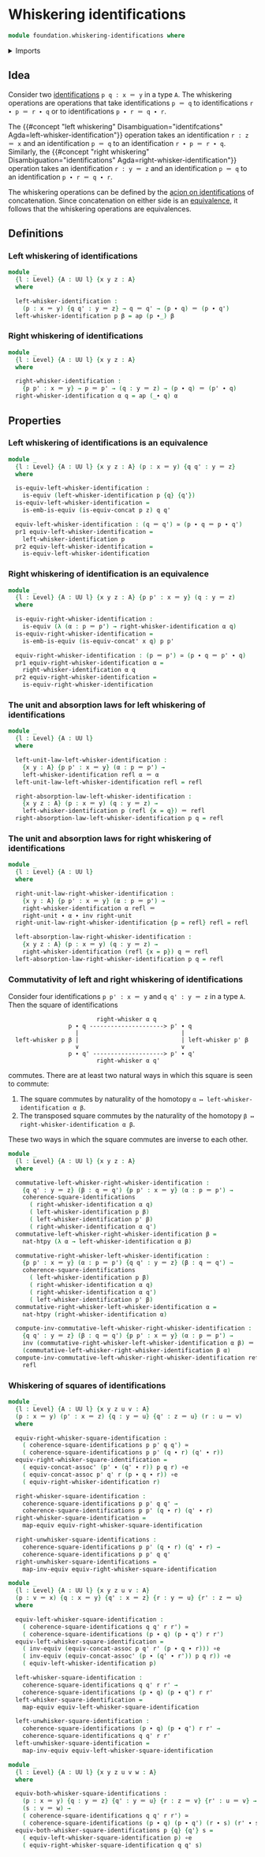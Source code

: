 # Whiskering identifications

```agda
module foundation.whiskering-identifications where
```

<details><summary>Imports</summary>

```agda
open import foundation.action-on-identifications-functions
open import foundation.dependent-pair-types
open import foundation.identity-types
open import foundation.universe-levels

open import foundation-core.commuting-squares-of-identifications
open import foundation-core.equivalences
open import foundation-core.homotopies
```

</details>

## Idea

Consider two [identifications](foundation-core.identity-types.md) `p q : x ＝ y`
in a type `A`. The whiskering operations are operations that take
identifications `p ＝ q` to identifications `r ∙ p ＝ r ∙ q` or to
identifications `p ∙ r ＝ q ∙ r`.

The
{{#concept "left whiskering" Disambiguation="identifcations" Agda=left-whisker-identification"}}
operation takes an identification `r : z ＝ x` and an identification `p ＝ q` to
an identification `r ∙ p ＝ r ∙ q`. Similarly, the
{{#concept "right whiskering" Disambiguation="identifications" Agda=right-whisker-identification"}}
operation takes an identification `r : y ＝ z` and an identification `p ＝ q` to
an identification `p ∙ r ＝ q ∙ r`.

The whiskering operations can be defined by the
[acion on identifications](foundation.action-on-identifications-functions.md) of
concatenation. Since concatenation on either side is an
[equivalence](foundation-core.equivalences.md), it follows that the whiskering
operations are equivalences.

## Definitions

### Left whiskering of identifications

```agda
module _
  {l : Level} {A : UU l} {x y z : A}
  where

  left-whisker-identification :
    (p : x ＝ y) {q q' : y ＝ z} → q ＝ q' → (p ∙ q) ＝ (p ∙ q')
  left-whisker-identification p β = ap (p ∙_) β
```

### Right whiskering of identifications

```agda
module _
  {l : Level} {A : UU l} {x y z : A}
  where

  right-whisker-identification :
    {p p' : x ＝ y} → p ＝ p' → (q : y ＝ z) → (p ∙ q) ＝ (p' ∙ q)
  right-whisker-identification α q = ap (_∙ q) α
```

## Properties

### Left whiskering of identifications is an equivalence

```agda
module _
  {l : Level} {A : UU l} {x y z : A} (p : x ＝ y) {q q' : y ＝ z}
  where

  is-equiv-left-whisker-identification :
    is-equiv (left-whisker-identification p {q} {q'})
  is-equiv-left-whisker-identification =
    is-emb-is-equiv (is-equiv-concat p z) q q'

  equiv-left-whisker-identification : (q ＝ q') ≃ (p ∙ q ＝ p ∙ q')
  pr1 equiv-left-whisker-identification =
    left-whisker-identification p
  pr2 equiv-left-whisker-identification =
    is-equiv-left-whisker-identification
```

### Right whiskering of identification is an equivalence

```agda
module _
  {l : Level} {A : UU l} {x y z : A} {p p' : x ＝ y} (q : y ＝ z)
  where

  is-equiv-right-whisker-identification :
    is-equiv (λ (α : p ＝ p') → right-whisker-identification α q)
  is-equiv-right-whisker-identification =
    is-emb-is-equiv (is-equiv-concat' x q) p p'

  equiv-right-whisker-identification : (p ＝ p') ≃ (p ∙ q ＝ p' ∙ q)
  pr1 equiv-right-whisker-identification α =
    right-whisker-identification α q
  pr2 equiv-right-whisker-identification =
    is-equiv-right-whisker-identification
```

### The unit and absorption laws for left whiskering of identifications

```agda
module _
  {l : Level} {A : UU l}
  where

  left-unit-law-left-whisker-identification :
    {x y : A} {p p' : x ＝ y} (α : p ＝ p') →
    left-whisker-identification refl α ＝ α
  left-unit-law-left-whisker-identification refl = refl

  right-absorption-law-left-whisker-identification :
    {x y z : A} (p : x ＝ y) (q : y ＝ z) →
    left-whisker-identification p (refl {x = q}) ＝ refl
  right-absorption-law-left-whisker-identification p q = refl
```

### The unit and absorption laws for right whiskering of identifications

```agda
module _
  {l : Level} {A : UU l}
  where

  right-unit-law-right-whisker-identification :
    {x y : A} {p p' : x ＝ y} (α : p ＝ p') →
    right-whisker-identification α refl ＝
    right-unit ∙ α ∙ inv right-unit
  right-unit-law-right-whisker-identification {p = refl} refl = refl

  left-absorption-law-right-whisker-identification :
    {x y z : A} (p : x ＝ y) (q : y ＝ z) →
    right-whisker-identification (refl {x = p}) q ＝ refl
  left-absorption-law-right-whisker-identification p q = refl
```

### Commutativity of left and right whiskering of identifications

Consider four identifications `p p' : x ＝ y` and `q q' : y ＝ z` in a type `A`.
Then the square of identifications

```text
                         right-whisker α q
                 p ∙ q ---------------------> p' ∙ q
                   |                             |
  left-whisker p β |                             | left-whisker p' β
                   ∨                             ∨
                 p ∙ q' --------------------> p' ∙ q'
                         right-whisker α q'
```

commutes. There are at least two natural ways in which this square is seen to
commute:

1. The square commutes by naturality of the homotopy
   `α ↦ left-whisker-identification α β`.
2. The transposed square commutes by the naturality of the homotopy
   `β ↦ right-whisker-identification α β`.

These two ways in which the square commutes are inverse to each other.

```agda
module _
  {l : Level} {A : UU l} {x y z : A}
  where

  commutative-left-whisker-right-whisker-identification :
    {q q' : y ＝ z} (β : q ＝ q') {p p' : x ＝ y} (α : p ＝ p') →
    coherence-square-identifications
      ( right-whisker-identification α q)
      ( left-whisker-identification p β)
      ( left-whisker-identification p' β)
      ( right-whisker-identification α q')
  commutative-left-whisker-right-whisker-identification β =
    nat-htpy (λ α → left-whisker-identification α β)

  commutative-right-whisker-left-whisker-identification :
    {p p' : x ＝ y} (α : p ＝ p') {q q' : y ＝ z} (β : q ＝ q') →
    coherence-square-identifications
      ( left-whisker-identification p β)
      ( right-whisker-identification α q)
      ( right-whisker-identification α q')
      ( left-whisker-identification p' β)
  commutative-right-whisker-left-whisker-identification α =
    nat-htpy (right-whisker-identification α)

  compute-inv-commutative-left-whisker-right-whisker-identification :
    {q q' : y ＝ z} (β : q ＝ q') {p p' : x ＝ y} (α : p ＝ p') →
    inv (commutative-right-whisker-left-whisker-identification α β) ＝
    (commutative-left-whisker-right-whisker-identification β α)
  compute-inv-commutative-left-whisker-right-whisker-identification refl refl =
    refl
```

### Whiskering of squares of identifications

```agda
module _
  {l : Level} {A : UU l} {x y z u v : A}
  (p : x ＝ y) (p' : x ＝ z) {q : y ＝ u} {q' : z ＝ u} (r : u ＝ v)
  where

  equiv-right-whisker-square-identification :
    ( coherence-square-identifications p p' q q') ≃
    ( coherence-square-identifications p p' (q ∙ r) (q' ∙ r))
  equiv-right-whisker-square-identification =
    ( equiv-concat-assoc' (p' ∙ (q' ∙ r)) p q r) ∘e
    ( equiv-concat-assoc p' q' r (p ∙ q ∙ r)) ∘e
    ( equiv-right-whisker-identification r)

  right-whisker-square-identification :
    coherence-square-identifications p p' q q' →
    coherence-square-identifications p p' (q ∙ r) (q' ∙ r)
  right-whisker-square-identification =
    map-equiv equiv-right-whisker-square-identification

  right-unwhisker-square-identifications :
    coherence-square-identifications p p' (q ∙ r) (q' ∙ r) →
    coherence-square-identifications p p' q q'
  right-unwhisker-square-identifications =
    map-inv-equiv equiv-right-whisker-square-identification

module _
  {l : Level} {A : UU l} {x y z u v : A}
  (p : v ＝ x) {q : x ＝ y} {q' : x ＝ z} {r : y ＝ u} {r' : z ＝ u}
  where

  equiv-left-whisker-square-identification :
    ( coherence-square-identifications q q' r r') ≃
    ( coherence-square-identifications (p ∙ q) (p ∙ q') r r')
  equiv-left-whisker-square-identification =
    ( inv-equiv (equiv-concat-assoc p q' r' (p ∙ q ∙ r))) ∘e
    ( inv-equiv (equiv-concat-assoc' (p ∙ (q' ∙ r')) p q r)) ∘e
    ( equiv-left-whisker-identification p)

  left-whisker-square-identification :
    coherence-square-identifications q q' r r' →
    coherence-square-identifications (p ∙ q) (p ∙ q') r r'
  left-whisker-square-identification =
    map-equiv equiv-left-whisker-square-identification

  left-unwhisker-square-identification :
    coherence-square-identifications (p ∙ q) (p ∙ q') r r' →
    coherence-square-identifications q q' r r'
  left-unwhisker-square-identification =
    map-inv-equiv equiv-left-whisker-square-identification

module _
  {l : Level} {A : UU l} {x y z u v w : A}
  where

  equiv-both-whisker-square-identifications :
    (p : x ＝ y) {q : y ＝ z} {q' : y ＝ u} {r : z ＝ v} {r' : u ＝ v} →
    (s : v ＝ w) →
    ( coherence-square-identifications q q' r r') ≃
    ( coherence-square-identifications (p ∙ q) (p ∙ q') (r ∙ s) (r' ∙ s))
  equiv-both-whisker-square-identifications p {q} {q'} s =
    ( equiv-left-whisker-square-identification p) ∘e
    ( equiv-right-whisker-square-identification q q' s)
```
